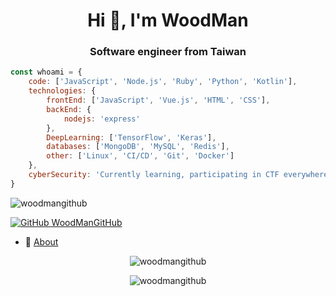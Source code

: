 <h1 align="center">Hi 👋, I'm WoodMan</h1>
<h3 align="center">Software engineer from Taiwan</h3>

```js
const whoami = {
    code: ['JavaScript', 'Node.js', 'Ruby', 'Python', 'Kotlin'],
    technologies: {
        frontEnd: ['JavaScript', 'Vue.js', 'HTML', 'CSS'],
        backEnd: {
            nodejs: 'express'
        },
        DeepLearning: ['TensorFlow', 'Keras'],
        databases: ['MongoDB', 'MySQL', 'Redis'],
        other: ['Linux', 'CI/CD', 'Git', 'Docker']
    },
    cyberSecurity: 'Currently learning, participating in CTF everywhere.'
}
```

<p align="left"> <img src="https://komarev.com/ghpvc/?username=woodmangithub" alt="woodmangithub" /> </p>

[![GitHub WoodManGitHub](https://img.shields.io/github/followers/WoodManGitHub?label=follow&style=social)](https://github.com/WoodManGitHub)

- 📑 [About](https://woodman.tw/)

</p><p align="center"> <img src="https://github-readme-stats.vercel.app/api?username=woodmangithub&theme=nord&show_icons=true" alt="woodmangithub" /> </p>
</p><p align="center"> <img src="https://github-readme-stats.vercel.app/api/top-langs/?username=woodmangithub&layout=compact" alt="woodmangithub" /> </p>
